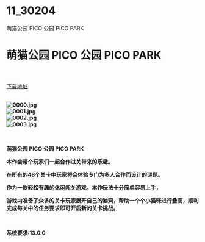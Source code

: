 # 11_30204
萌猫公园 PICO 公园 PICO PARK
# 萌猫公园 PICO 公园 PICO PARK
 <br/></br>
[下载地址](https://www.switch520.cc/article/30204 "下载地址")
<br/></br>

<p><strong><img title="0000.jpg" src="https://www.switch520.cc/muke_img/2022_04_24_b60537c2ce436.jpg" alt="0000.jpg"></strong><br>
<strong><img title="0001.jpg" src="https://www.switch520.cc/muke_img/2022_04_24_8023f2f3d9593.jpg" alt="0001.jpg"></strong><br>
<strong><img title="0002.jpg" src="https://www.switch520.cc/muke_img/2022_04_24_276e3ec632631.jpg" alt="0002.jpg"></strong><br>
<strong><img title="0003.jpg" src="https://www.switch520.cc/muke_img/2022_04_24_5cf125712f46e.jpg" alt="0003.jpg"></strong></p>
<p>&nbsp;</p>
<p><strong>萌猫公园 PICO 公园 PICO PARK</strong></p>
<p><strong>本作会带个玩家们一起合作过关带来的乐趣。</strong></p>
<p><strong>在所有的48个关卡中玩家将会体验专门为多人合作而设计的谜题。</strong></p>
<p><strong>作为一款轻松有趣的休闲闯关游戏，本作玩法十分简单容易上手，</strong></p>
<p><strong>游戏内准备了众多的关卡玩家展开自己的脑洞，帮助一个个小猫咪进行叠高，顺利完成每关中的任务要求即可开启新的关卡挑战。</strong></p>
<p>&nbsp;</p>
<p><strong>系统要求:13.0.0</strong></p>



